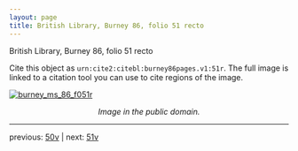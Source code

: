 ```yaml
---
layout: page
title: British Library, Burney 86, folio 51 recto
---
```


British Library, Burney 86, folio 51 recto

Cite this object as `urn:cite2:citebl:burney86pages.v1:51r`.  The full image is linked to a citation tool you can use to cite regions of the image.

[![burney_ms_86_f051r](http://www.homermultitext.org/iipsrv?IIIF=/project/homer/pyramidal/deepzoom/citebl/burney86imgs/v1/burney_ms_86_f051r.tif/full/800,/0/default.jpg)](http://www.homermultitext.org/ict2/?urn=urn:cite2:citebl:burney86imgs.v1:burney_ms_86_f051r) 

<p style="text-align: center; font-style: italic;">Image in the public domain.</p>

---

previous: [50v](../50v/) | next: [51v](../51v/)